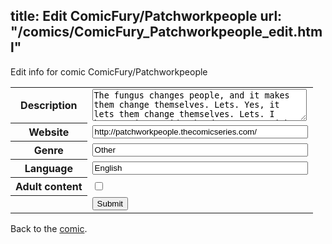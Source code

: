 title: Edit ComicFury/Patchworkpeople
url: "/comics/ComicFury_Patchworkpeople_edit.html"
---
Edit info for comic ComicFury/Patchworkpeople

<form name="comic" action="http://gaepostmail.appspot.com/comic/" method="post">
<table class="comicinfo">
<tr>
<th>Description</th><td><textarea name="description" cols="40" rows="3">The fungus changes people, and it makes them change themselves. Lets. Yes, it lets them change themselves. Lets. I know, I just said. Oh. do you mean with an apostrophe? Let's? Sure, whatever. Let's change things. Things are Changing.</textarea></td>
</tr>
<tr>
<th>Website</th><td><input type="text" name="url" value="http://patchworkpeople.thecomicseries.com/" size="40"/></td>
</tr>
<tr>
<th>Genre</th><td><input type="text" name="genre" value="Other" size="40"/></td>
</tr>
<tr>
<th>Language</th><td><input type="text" name="language" value="English" size="40"/></td>
</tr>
<tr>
<th>Adult content</th><td><input type="checkbox" name="adult" value="adult" /></td>
</tr>
<tr>
<th></th><td>
<input type="hidden" name="comic" value="ComicFury_Patchworkpeople" />
<input type="submit" name="submit" value="Submit" />
</td>
</tr>
</table>
</form>

Back to the [comic](ComicFury_Patchworkpeople.html).
